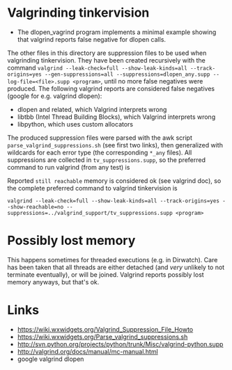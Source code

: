 Valgrinding tinkervision
========================

- The dlopen_vagrind program implements a minimal example showing that valgrind reports false negative for dlopen calls.

The other files in this directory are suppression files to be used when valgrinding tinkervision.  They have been created recursively with the command
`valgrind --leak-check=full --show-leak-kinds=all --track-origins=yes --gen-suppressions=all --suppressions=dlopen_any.supp --log-file=<file>.supp <program>`,
until no more false negatives were produced. The following valgrind reports are considered false negatives (google for e.g. valgrind dlopen):

- dlopen and related, which Valgrind interprets wrong
- libtbb (Intel Thread Building Blocks), which Valgrind interprets wrong
- libpython, which uses custom allocators

The produced suppression files were parsed with the awk script `parse_valgrind_suppressions.sh` (see first two links), then generalized with wildcards for each error type (the corresponding `*_any` files). All suppressions are collected in `tv_suppressions.supp`, so the preferred command to run valgrind (from any test) is

Reported `still reachable` memory is considered ok (see valgrind doc), so the complete preferred command to valgrind tinkervision is

`valgrind --leak-check=full --show-leak-kinds=all --track-origins=yes --show-reachable=no --suppressions=../valgrind_support/tv_suppressions.supp <program>`

# Possibly lost memory
This happens sometimes for threaded executions (e.g. in Dirwatch). Care has been taken that all threads are either detached (and *very* unlikely to not terminate eventually), or will be joined. Valgrind reports possibly lost memory anyways, but that's ok.

# Links
- https://wiki.wxwidgets.org/Valgrind_Suppression_File_Howto
- https://wiki.wxwidgets.org/Parse_valgrind_suppressions.sh
- http://svn.python.org/projects/python/trunk/Misc/valgrind-python.supp
- http://valgrind.org/docs/manual/mc-manual.html
- google valgrind dlopen
